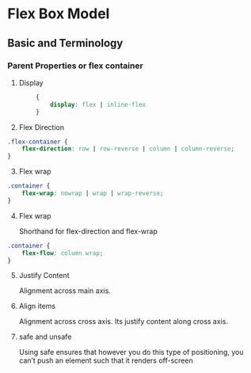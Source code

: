 # Flex Box Model

## Basic and Terminology

### Parent Properties or flex container

1. Display

    

``` css
        {
            display: flex | inline-flex
        }
```

2. Flex Direction

``` css
.flex-container {
    flex-direction: row | row-reverse | column | column-reverse;
}
```

3. Flex wrap

   

``` css
.container {
    flex-wrap: nowrap | wrap | wrap-reverse;
}
```

4. Flex wrap

    

   Shorthand for flex-direction and flex-wrap

``` css
.container {
    flex-flow: column wrap;
}
```

5. Justify Content  

   Alignment across main axis.   

6. Align items

   Alignment across cross axis. Its justify content along cross axis.

7. safe and unsafe

   Using safe ensures that however you do this type of positioning, you can’t push an element such that it renders off-screen
